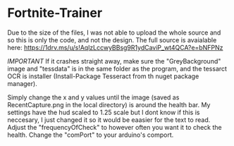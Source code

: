 # Fortnite-Trainer

Due to the size of the files, I was not able to upload the whole source and so this is only the code, and not the design. The full source is avaialable here: https://1drv.ms/u/s!AqlzLccwyBBsg9R1ydCaviP_wt4QCA?e=bNFPNz

*IMPORTANT* If it crashes straight away, make sure the "GreyBackground" image and "tessdata" is in the same folder as the program, and the tessarct OCR is installer (Install-Package Tesseract from th nuget package manager).

Simply change the x and y values until the image (saved as RecentCapture.png in the local directory) is around the health bar. My settings have the hud scaled to 1.25 scale but I dont know if this is neccesary, I just changed it so it would be eaasier for the text to read.
Adjust the "frequencyOfCheck" to however often you want it to check the health.
Change the "comPort" to your arduino's comport.
